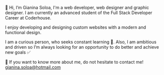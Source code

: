 👋 Hi, I’m Gianina Soloa, I'm a web developer, web designer and graphic designer. I am currently an advanced student of the Full Stack Developer Career at Coderhouse.

I enjoy developing and designing custom websites with a modern and functional design.

I am a curious person, who seeks constant learning 📖. Also, I am ambitious and driven so I’m always looking for an opportunity to do better and achieve new goals ✅

📩 If you want to know more about me, do not hesitate to contact me! gianina.soloa@hotmail.com
